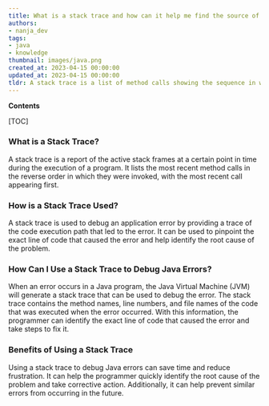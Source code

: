 ```yaml
---
title: What is a stack trace and how can it help me find the source of an error in my application?
authors:
- nanja_dev
tags:
- java
- knowledge
thumbnail: images/java.png
created_at: 2023-04-15 00:00:00
updated_at: 2023-04-15 00:00:00
tldr: A stack trace is a list of method calls showing the sequence in which they were executed, which can be used to debug application errors in Java.
---
```


**Contents**

[TOC]

### What is a Stack Trace?
A stack trace is a report of the active stack frames at a certain point in time during the execution of a program. It lists the most recent method calls in the reverse order in which they were invoked, with the most recent call appearing first.

### How is a Stack Trace Used?
A stack trace is used to debug an application error by providing a trace of the code execution path that led to the error. It can be used to pinpoint the exact line of code that caused the error and help identify the root cause of the problem.

### How Can I Use a Stack Trace to Debug Java Errors?
When an error occurs in a Java program, the Java Virtual Machine (JVM) will generate a stack trace that can be used to debug the error. The stack trace contains the method names, line numbers, and file names of the code that was executed when the error occurred. With this information, the programmer can identify the exact line of code that caused the error and take steps to fix it.

### Benefits of Using a Stack Trace
Using a stack trace to debug Java errors can save time and reduce frustration. It can help the programmer quickly identify the root cause of the problem and take corrective action. Additionally, it can help prevent similar errors from occurring in the future.
